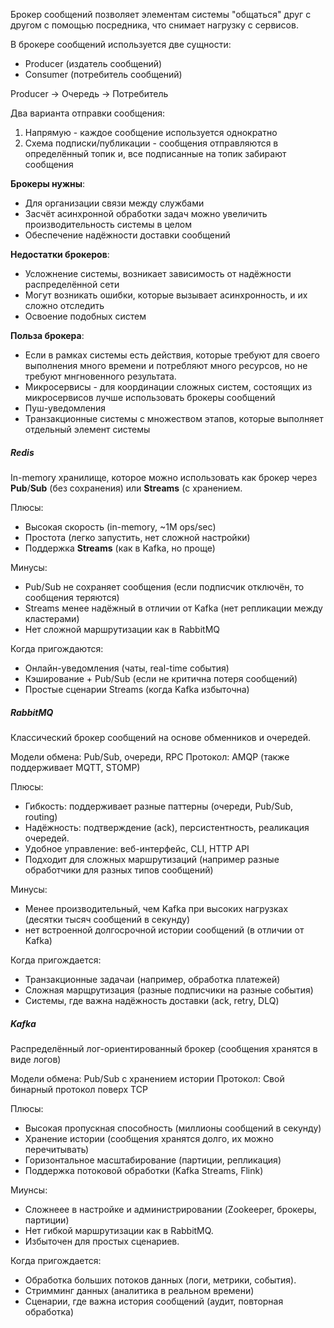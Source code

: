 Брокер сообщений позволяет элементам системы "общаться" друг с другом с помощью посредника, что снимает нагрузку с сервисов.

В брокере сообщений используется две сущности:
- Producer (издатель сообщений)
- Consumer (потребитель сообщений)

Producer → Очередь → Потребитель

Два варианта отправки сообщения:
1. Напрямую - каждое сообщение используется однократно
2. Схема подписки/публикации - сообщения отправляются в определённый топик и, все подписанные на топик забирают сообщения

**Брокеры нужны**:
- Для организации связи между службами
- Засчёт асинхронной обработки задач можно увеличить производительность системы в целом
- Обеспечение надёжности доставки сообщений

**Недостатки брокеров**:
- Усложнение системы, возникает зависимость от надёжности распределённой сети
- Могут возникать ошибки, которые вызывает асинхронность, и их сложно отследить
- Освоение подобных систем

**Польза брокера**:
- Если в рамках системы есть действия, которые требуют для своего выполнения много времени и потребляют много ресурсов, но не требуют мнгновенного результата.
- Микросервисы - для координации сложных систем, состоящих из микросервисов лучше использовать брокеры сообщений
- Пуш-уведомления
- Транзакционные системы с множеством этапов, которые выполняет отдельный элемент системы

##### Redis
In-memory хранилище, которое можно использовать как брокер через **Pub**/**Sub** (без сохранения) или **Streams** (с хранением.

Плюсы:
- Высокая скорость (in-memory, ~1M ops/sec)
- Простота (легко запустить, нет сложной настройки)
- Поддержка **Streams** (как в Kafka, но проще)

Минусы:
- Pub/Sub не сохраняет сообщения (если подписчик отключён, то сообщения теряются)
- Streams менее надёжный в отличии от Kafka (нет репликации между кластерами)
- Нет сложной маршрутизации как в RabbitMQ

Когда пригождаются:
- Онлайн-уведомления (чаты, real-time события)
- Кэширование + Pub/Sub (если не критична потеря сообщений)
- Простые сценарии Streams (когда Kafka избыточна)
##### RabbitMQ
Классический брокер сообщений на основе обменников и очередей.

Модели обмена: Pub/Sub, очереди, RPC
Протокол: AMQP (также поддерживает MQTT, STOMP)

Плюсы:
- Гибкость: поддерживает разные паттерны (очереди, Pub/Sub, routing)
- Надёжность:  подтверждение (ack), персистентность, реаликация очередей.
- Удобное управление: веб-интерфейс, CLI, HTTP API
- Подходит для сложных маршрутизаций (например разные обработчики для разных типов сообщений)

Минусы:
- Менее производительный, чем Kafka при высоких нагрузках (десятки тысяч сообщений в секунду)
- нет встроенной долгосрочной истории сообщений (в отличии от Kafka)

Когда пригождается:
- Транзакционные задачаи (например, обработка платежей)
- Сложная марщрутизация (разные подписчики на разные события)
- Системы, где важна надёжность доставки (ack, retry, DLQ)
##### Kafka
Распределённый лог-ориентированный брокер (сообщения хранятся в виде логов)

Модели обмена: Pub/Sub с хранением истории
Протокол: Свой бинарный протокол поверх TCP

Плюсы:
- Высокая пропускная способность (миллионы сообщений в секунду)
- Хранение истории (сообщения хранятся долго, их можно перечитывать)
- Горизонтальное масштабирование (партиции, репликация)
- Поддержка потоковой обработки (Kafka Streams, Flink)

Миунсы:
- Сложнеее в настройке и администрировании (Zookeeper, брокеры, партиции)
- Нет гибкой маршрутизации как в RabbitMQ.
- Избыточен для простых сценариев.

Когда пригождается:
- Обработка больших потоков данных (логи, метрики, события).
- Стримминг данных (аналитика в реальном времени)
- Сценарии, где важна история сообщений (аудит, повторная обработка)

